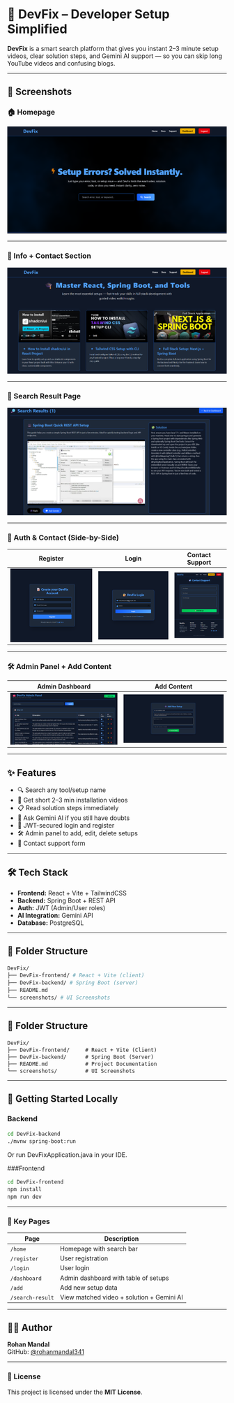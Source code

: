 # 🚀 DevFix – Developer Setup Simplified

**DevFix** is a smart search platform that gives you instant 2–3 minute setup videos, clear solution steps, and Gemini AI support — so you can skip long YouTube videos and confusing blogs.

---

## 📸 Screenshots

### 🏠 Homepage
![Homepage](./screenshots/homepage.png)

---

### 📘 Info + Contact Section
![Info & Contact](./screenshots/info-contact.png)

---

### 🔎 Search Result Page
![Search Result](./screenshots/search-result.png)

---

### 🔐 Auth & Contact (Side-by-Side)
| Register                             | Login                               | Contact Support                      |
|-------------------------------------|-------------------------------------|--------------------------------------|
| ![Register](./screenshots/auth-register.png) | ![Login](./screenshots/auth-login.png) | ![Contact](./screenshots/contact.png) |

---

### 🛠️ Admin Panel + Add Content
| Admin Dashboard                     | Add Content                         |
|------------------------------------|-------------------------------------|
| ![Admin](./screenshots/admin.png)  | ![Add Content](./screenshots/add-content.png) |

---

## ✨ Features

- 🔍 Search any tool/setup name
- 🎥 Get short 2–3 min installation videos
- 📋 Read solution steps immediately
- 🤖 Ask Gemini AI if you still have doubts
- 🔐 JWT-secured login and register
- 🛠️ Admin panel to add, edit, delete setups
- 📩 Contact support form

---

## 🛠️ Tech Stack

- **Frontend:** React + Vite + TailwindCSS
- **Backend:** Spring Boot + REST API
- **Auth:** JWT (Admin/User roles)
- **AI Integration:** Gemini API
- **Database:** PostgreSQL

---

## 📂 Folder Structure
```bash
DevFix/
├── DevFix-frontend/ # React + Vite (client)
├── DevFix-backend/ # Spring Boot (server)
├── README.md
└── screenshots/ # UI Screenshots
```

---
## 📂 Folder Structure

```text
DevFix/
├── DevFix-frontend/     # React + Vite (Client)
├── DevFix-backend/      # Spring Boot (Server)
├── README.md            # Project Documentation
└── screenshots/         # UI Screenshots
```

---

## 🚀 Getting Started Locally

### Backend

```bash
cd DevFix-backend
./mvnw spring-boot:run
```
Or run DevFixApplication.java in your IDE.

###Frontend
```bash
cd DevFix-frontend
npm install
npm run dev
```
---
### 🔗 Key Pages

| Page             | Description                                      |
|------------------|--------------------------------------------------|
| `/home`          | Homepage with search bar                         |
| `/register`      | User registration                                |
| `/login`         | User login                                       |
| `/dashboard`     | Admin dashboard with table of setups             |
| `/add`           | Add new setup data                               |
| `/search-result` | View matched video + solution + Gemini AI        |

---

## 🧑‍💻 Author

**Rohan Mandal**  
GitHub: [@rohanmandal341](https://github.com/rohanmandal341)

---

### 📝 License

This project is licensed under the **MIT License**.
